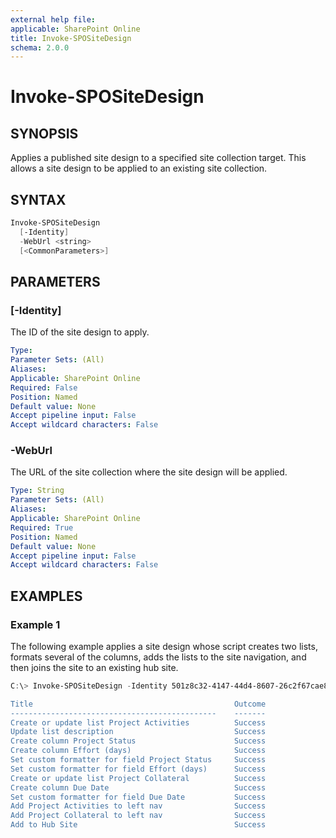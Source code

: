 ```yaml
---
external help file: 
applicable: SharePoint Online
title: Invoke-SPOSiteDesign
schema: 2.0.0
---
```


# Invoke-SPOSiteDesign

## SYNOPSIS

Applies a published site design to a specified site collection target. This allows a site design to be applied to an existing site collection.

## SYNTAX

```powershell
Invoke-SPOSiteDesign
  [-Identity]
  -WebUrl <string>
  [<CommonParameters>]
```

## PARAMETERS

### [-Identity]
The ID of the site design to apply.

```yaml
Type: 
Parameter Sets: (All)
Aliases: 
Applicable: SharePoint Online
Required: False 
Position: Named
Default value: None
Accept pipeline input: False
Accept wildcard characters: False  
```

### -WebUrl
The URL of the site collection where the site design will be applied.

```yaml
Type: String
Parameter Sets: (All)
Aliases: 
Applicable: SharePoint Online
Required: True 
Position: Named
Default value: None
Accept pipeline input: False
Accept wildcard characters: False  
```

## EXAMPLES

### Example 1

The following example applies a site design whose script creates two lists, formats several of the columns, adds the lists to the site navigation, and then joins the site to an existing hub site.

```powershell
C:\> Invoke-SPOSiteDesign -Identity 501z8c32-4147-44d4-8607-26c2f67cae82 -WebUrl "https://contoso.sharepoint.com/sites/projectgo”

Title                                             Outcome
----------------------------------------------    -------
Create or update list Project Activities          Success
Update list description                           Success
Create column Project Status                      Success
Create column Effort (days)                       Success
Set custom formatter for field Project Status     Success
Set custom formatter for field Effort (days)      Success
Create or update list Project Collateral          Success
Create column Due Date                            Success
Set custom formatter for field Due Date           Success
Add Project Activities to left nav                Success
Add Project Collateral to left nav                Success
Add to Hub Site                                   Success
```
